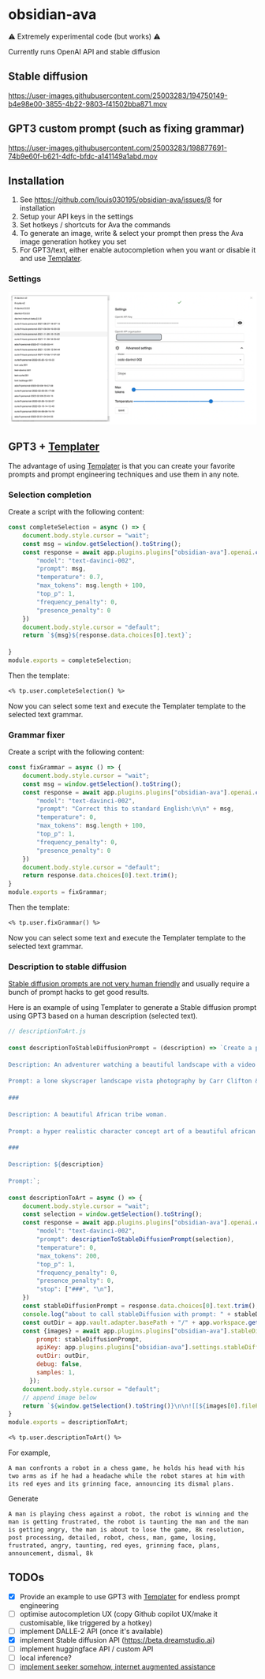 # obsidian-ava


⚠️ Extremely experimental code (but works) ⚠️

Currently runs OpenAI API and stable diffusion

## Stable diffusion

https://user-images.githubusercontent.com/25003283/194750149-b4e98e00-3855-4b22-9803-f41502bba871.mov

## GPT3 custom prompt (such as fixing grammar)

https://user-images.githubusercontent.com/25003283/198877691-74b9e60f-b621-4dfc-bfdc-a141149a1abd.mov



## Installation

1. See https://github.com/louis030195/obsidian-ava/issues/8 for installation
2. Setup your API keys in the settings
3. Set hotkeys / shortcuts for Ava the commands
4. To generate an image, write & select your prompt then press the Ava image generation hotkey you set
5. For GPT3/text, either enable autocompletion when you want or disable it and use [Templater](https://github.com/SilentVoid13/Templater).

### Settings

![settings](./docs/settings.png)

## GPT3 + [Templater](https://github.com/SilentVoid13/Templater)

The advantage of using [Templater](https://github.com/SilentVoid13/Templater) is that you can create your favorite prompts and prompt engineering techniques and use them in any note. 


### Selection completion


Create a script with the following content:

```js
const completeSelection = async () => {
    document.body.style.cursor = "wait";
    const msg = window.getSelection().toString();
    const response = await app.plugins.plugins["obsidian-ava"].openai.createCompletion({
        "model": "text-davinci-002",
        "prompt": msg,
        "temperature": 0.7,
        "max_tokens": msg.length + 100,
        "top_p": 1,
        "frequency_penalty": 0,
        "presence_penalty": 0
    })
    document.body.style.cursor = "default";
    return `${msg}${response.data.choices[0].text}`;

}
module.exports = completeSelection;
```

Then the template:

```md
<% tp.user.completeSelection() %>
```

Now you can select some text and execute the Templater template to the selected text grammar.


### Grammar fixer

Create a script with the following content:

```js
const fixGrammar = async () => {
    document.body.style.cursor = "wait";
    const msg = window.getSelection().toString();
    const response = await app.plugins.plugins["obsidian-ava"].openai.createCompletion({
        "model": "text-davinci-002",
        "prompt": "Correct this to standard English:\n\n" + msg,
        "temperature": 0,
        "max_tokens": msg.length + 100,
        "top_p": 1,
        "frequency_penalty": 0,
        "presence_penalty": 0
    })
    document.body.style.cursor = "default";
    return response.data.choices[0].text.trim();
}
module.exports = fixGrammar;
```

Then the template:

```md
<% tp.user.fixGrammar() %>
```

Now you can select some text and execute the Templater template to the selected text grammar.


### Description to stable diffusion

[Stable diffusion prompts are not very human friendly](https://mpost.io/best-100-stable-diffusion-prompts-the-most-beautiful-ai-text-to-image-prompts/) and usually require a bunch of prompt hacks to get good results.

Here is an example of using Templater to generate a Stable diffusion prompt using GPT3 based on a human description (selected text).


```js
// descriptionToArt.js

const descriptionToStableDiffusionPrompt = (description) => `Create a prompt for Stable Diffusion text-to-image deep learning model.

Description: An adventurer watching a beautiful landscape with a video game style.

Prompt: a lone skyscraper landscape vista photography by Carr Clifton & Galen Rowell, 16K resolution, Landscape veduta photo by Dustin Lefevre & tdraw, 8k resolution, detailed landscape painting by Ivan Shishkin, DeviantArt, Flickr, rendered in Enscape, Miyazaki, Nausicaa Ghibli, Breath of The Wild, 4k detailed post processing, atmospheric, hyper realistic, 8k, epic composition, cinematic, artstation –w 1024 –h 1280

###

Description: A beautiful African tribe woman.

Prompt: a hyper realistic character concept art of a beautiful african tribe woman, 4K symmetrical portrait,character concept art, oilpainting, Rendered in Octane,trending in artstation, cgsociety, 8k post-processing highly detailed,Junji Murakami, Mucha Klimt, Sharandula, Hiroshi Yoshida, Tom Bagshaw, Ross Tran, Artgerm,Craig Mullins,dramatic,Junji Murakami, moody lighting rendered by octane engine,characters 8K symmetrical arstation, cape,cinematic lighting, intricate details, 8k detail post processing, hyperealistic, octane rend, Zdzisław Beksiński style, ar 2:3 –uplight

###

Description: ${description}

Prompt:`;

const descriptionToArt = async () => {
    document.body.style.cursor = "wait";
    const selection = window.getSelection().toString();
    const response = await app.plugins.plugins["obsidian-ava"].openai.createCompletion({
        "model": "text-davinci-002",
        "prompt": descriptionToStableDiffusionPrompt(selection),
        "temperature": 0,
        "max_tokens": 200,
        "top_p": 1,
        "frequency_penalty": 0,
        "presence_penalty": 0,
        "stop": ["###", "\n"],
    })
    const stableDiffusionPrompt = response.data.choices[0].text.trim();
    console.log("about to call stableDiffusion with prompt: " + stableDiffusionPrompt);
    const outDir = app.vault.adapter.basePath + "/" + app.workspace.getActiveFile().parent.path;
    const {images} = await app.plugins.plugins["obsidian-ava"].stableDiffusion.generateAsync({
        prompt: stableDiffusionPrompt,
        apiKey: app.plugins.plugins["obsidian-ava"].settings.stableDiffusion.key,
        outDir: outDir,
        debug: false,
        samples: 1,
      });
    document.body.style.cursor = "default";
    // append image below
    return `${window.getSelection().toString()}\n\n![[${images[0].filePath.split("/").pop()}]]\n\n`;
}
module.exports = descriptionToArt;
```

```md
<% tp.user.descriptionToArt() %>
```

For example, 

```
A man confronts a robot in a chess game, he holds his head with his two arms as if he had a headache while the robot stares at him with its red eyes and its grinning face, announcing its dismal plans.
```

Generate

```
A man is playing chess against a robot, the robot is winning and the man is getting frustrated, the robot is taunting the man and the man is getting angry, the man is about to lose the game, 8k resolution, post processing, detailed, robot, chess, man, game, losing, frustrated, angry, taunting, red eyes, grinning face, plans, announcement, dismal, 8k
```



## TODOs

- [x] Provide an example to use GPT3 with [Templater](https://github.com/SilentVoid13/Templater) for endless prompt engineering
- [ ] optimise autocompletion UX (copy Github copilot UX/make it customisable, like triggered by a hotkey)
- [ ] implement DALLE-2 API (once it's available)
- [x] implement Stable diffusion API (https://beta.dreamstudio.ai)
- [ ] implement huggingface API / custom API
- [ ] local inference?
- [ ] [implement seeker somehow, internet augmented assistance](https://louis030195.medium.com/deploy-seeker-search-augmented-conversational-ai-on-kubernetes-in-5-minutes-81a61aa4e749)
